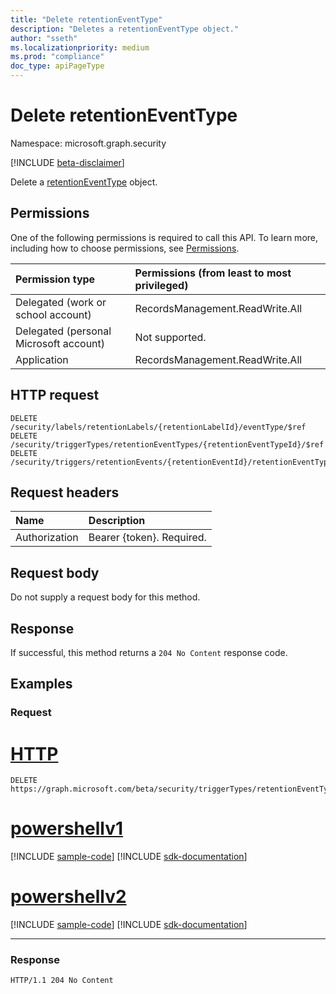 ```yaml
---
title: "Delete retentionEventType"
description: "Deletes a retentionEventType object."
author: "sseth"
ms.localizationpriority: medium
ms.prod: "compliance"
doc_type: apiPageType
---
```


# Delete retentionEventType
Namespace: microsoft.graph.security

[!INCLUDE [beta-disclaimer](../../includes/beta-disclaimer.md)]

Delete a [retentionEventType](../resources/security-retentioneventtype.md) object.

## Permissions
One of the following permissions is required to call this API. To learn more, including how to choose permissions, see [Permissions](/graph/permissions-reference).

|Permission type|Permissions (from least to most privileged)|
|:---|:---|
|Delegated (work or school account)|RecordsManagement.ReadWrite.All|
|Delegated (personal Microsoft account)|Not supported.|
|Application|RecordsManagement.ReadWrite.All|

## HTTP request

<!-- {
  "blockType": "ignored"
}
-->
``` http
DELETE /security/labels/retentionLabels/{retentionLabelId}/eventType/$ref
DELETE /security/triggerTypes/retentionEventTypes/{retentionEventTypeId}/$ref
DELETE /security/triggers/retentionEvents/{retentionEventId}/retentionEventType/$ref
```

## Request headers
|Name|Description|
|:---|:---|
|Authorization|Bearer {token}. Required.|

## Request body
Do not supply a request body for this method.

## Response

If successful, this method returns a `204 No Content` response code.

## Examples

### Request

# [HTTP](#tab/http)
<!-- {
  "blockType": "request",
  "name": "delete_retentioneventtype"
}
-->
``` http
DELETE https://graph.microsoft.com/beta/security/triggerTypes/retentionEventTypes/{retentionEventTypeId}
```

# [powershellv1](#tab/powershellv1)
[!INCLUDE [sample-code](../includes/snippets/powershellv1/delete-retentioneventtype-powershellv1-snippets.md)]
[!INCLUDE [sdk-documentation](../includes/snippets/snippets-sdk-documentation-link.md)]

# [powershellv2](#tab/powershellv2)
[!INCLUDE [sample-code](../includes/snippets/powershellv2/delete-retentioneventtype-powershellv2-snippets.md)]
[!INCLUDE [sdk-documentation](../includes/snippets/snippets-sdk-documentation-link.md)]

---



### Response
>
<!-- {
  "blockType": "response",
  "truncated": true
}
-->
``` http
HTTP/1.1 204 No Content
```

